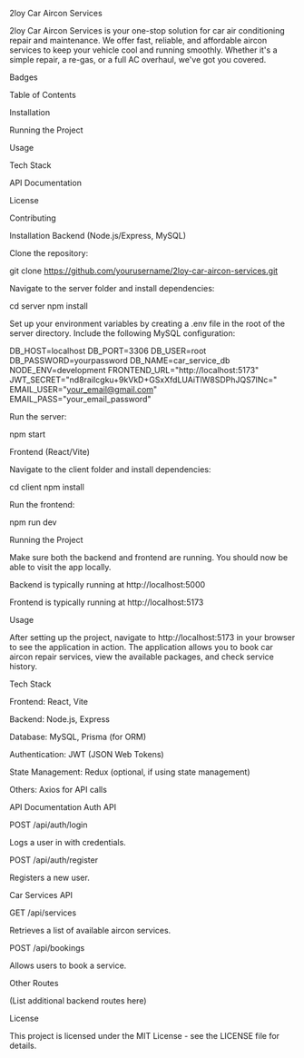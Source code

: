 2loy Car Aircon Services

2loy Car Aircon Services is your one-stop solution for car air conditioning repair and maintenance. We offer fast, reliable, and affordable aircon services to keep your vehicle cool and running smoothly. Whether it's a simple repair, a re-gas, or a full AC overhaul, we've got you covered.

Badges

Table of Contents

Installation

Running the Project

Usage

Tech Stack

API Documentation

License

Contributing

Installation
Backend (Node.js/Express, MySQL)

Clone the repository:

git clone https://github.com/yourusername/2loy-car-aircon-services.git


Navigate to the server folder and install dependencies:

cd server
npm install


Set up your environment variables by creating a .env file in the root of the server directory. Include the following MySQL configuration:

DB_HOST=localhost
DB_PORT=3306
DB_USER=root
DB_PASSWORD=yourpassword
DB_NAME=car_service_db
NODE_ENV=development
FRONTEND_URL="http://localhost:5173"
JWT_SECRET="nd8raiIcgku+9kVkD+GSxXfdLUAiTlW8SDPhJQS7lNc="
EMAIL_USER="your_email@gmail.com"
EMAIL_PASS="your_email_password"


Run the server:

npm start

Frontend (React/Vite)

Navigate to the client folder and install dependencies:

cd client
npm install


Run the frontend:

npm run dev

Running the Project

Make sure both the backend and frontend are running. You should now be able to visit the app locally.

Backend is typically running at http://localhost:5000

Frontend is typically running at http://localhost:5173

Usage

After setting up the project, navigate to http://localhost:5173 in your browser to see the application in action. The application allows you to book car aircon repair services, view the available packages, and check service history.

Tech Stack

Frontend: React, Vite

Backend: Node.js, Express

Database: MySQL, Prisma (for ORM)

Authentication: JWT (JSON Web Tokens)

State Management: Redux (optional, if using state management)

Others: Axios for API calls

API Documentation
Auth API

POST /api/auth/login

Logs a user in with credentials.

POST /api/auth/register

Registers a new user.

Car Services API

GET /api/services

Retrieves a list of available aircon services.

POST /api/bookings

Allows users to book a service.

Other Routes

(List additional backend routes here)

License

This project is licensed under the MIT License - see the LICENSE
 file for details.
